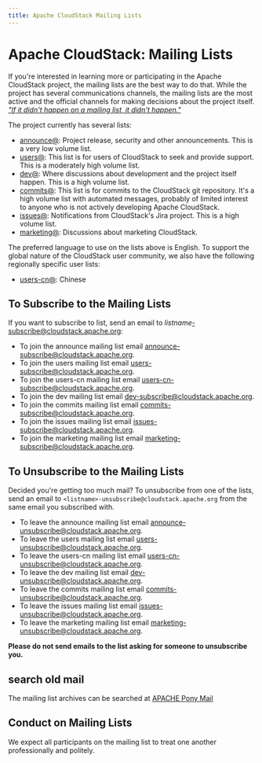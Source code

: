 ```yaml
---
title: Apache CloudStack Mailing Lists
---
```


<h1>Apache CloudStack: Mailing Lists</h1>

If you're interested in learning more or participating in the Apache CloudStack
project, the mailing lists are the best way to do that. While the project has
several communications channels, the mailing lists are the most active and the
official channels for making decisions about the project itself. *["If it didn't
happen on a mailing list, it didn't
happen."](https://community.apache.org/newbiefaq.html#is-there-a-code-of-conduct-for-apache-projects)*

The project currently has several lists:

- [announce@](https://lists.apache.org/list.html?announce@cloudstack.apache.org): Project release, security and other announcements. This is a very low volume list.
- [users@](https://lists.apache.org/list.html?users@cloudstack.apache.org): This list is for users of CloudStack to seek and provide support. This is a moderately high volume list.
- [dev@](https://lists.apache.org/list.html?dev@cloudstack.apache.org): Where discussions about development and the project itself happen. This is a high volume list.
- [commits@](https://lists.apache.org/list.html?commits@cloudstack.apache.org): This list is for commits to the CloudStack git repository. It's a high volume list with automated messages, probably of limited interest to anyone who is not actively developing Apache CloudStack.
- [issues@](https://lists.apache.org/list.html?issues@cloudstack.apache.org): Notifications from CloudStack's Jira project. This is a high volume list.
- [marketing@](https://lists.apache.org/list.html?marketing@cloudstack.apache.org): Discussions about marketing CloudStack.

The preferred language to use on the lists above is English. To support the global nature of the CloudStack user community, we also have the following regionally specific user lists:

- [users-cn@](https://lists.apache.org/list.html?users-cn@cloudstack.apache.org): Chinese

<h2>To Subscribe to the Mailing Lists</h2>

If you want to subscribe to list, send an email to *listname*-subscribe@cloudstack.apache.org:

- To join the announce mailing list email <a href="mailto:announce-subscribe@cloudstack.apache.org">announce-subscribe@cloudstack.apache.org</a>.
- To join the users mailing list email <a href="mailto:users-subscribe@cloudstack.apache.org">users-subscribe@cloudstack.apache.org</a>.
- To join the users-cn mailing list email <a href="mailto:users-cn-subscribe@cloudstack.apache.org">users-cn-subscribe@cloudstack.apache.org</a>.
- To join the dev mailing list email <a href="mailto:dev-subscribe@cloudstack.apache.org">dev-subscribe@cloudstack.apache.org</a>.
- To join the commits mailing list email <a href="mailto:commits-subscribe@cloudstack.apache.org">commits-subscribe@cloudstack.apache.org</a>. 
- To join the issues mailing list email <a href="mailto:issues-subscribe@cloudstack.apache.org">issues-subscribe@cloudstack.apache.org</a>. 
- To join the marketing mailing list email <a href="mailto:marketing-subscribe@cloudstack.apache.org">marketing-subscribe@cloudstack.apache.org</a>. 

<h2>To Unsubscribe to the Mailing Lists</h2>

Decided you're getting too much mail? To unsubscribe from one of the lists, send
an email to `<listname>-unsubscribe@cloudstack.apache.org` from the same email you
subscribed with.

- To leave the announce mailing list email <a href="mailto:announce-unsubscribe@cloudstack.apache.org">announce-unsubscribe@cloudstack.apache.org</a>.
- To leave the users mailing list email <a href="mailto:users-unsubscribe@cloudstack.apache.org">users-unsubscribe@cloudstack.apache.org</a>.
- To leave the users-cn mailing list email <a href="mailto:users-cn-unsubscribe@cloudstack.apache.org">users-cn-unsubscribe@cloudstack.apache.org</a>. 
- To leave the dev mailing list email <a href="mailto:dev-unsubscribe@cloudstack.apache.org">dev-unsubscribe@cloudstack.apache.org</a>.
- To leave the commits mailing list email <a href="mailto:commits-unsubscribe@cloudstack.apache.org">commits-unsubscribe@cloudstack.apache.org</a>. 
- To leave the issues mailing list email <a href="mailto:issues-unsubscribe@cloudstack.apache.org">issues-unsubscribe@cloudstack.apache.org</a>. 
- To leave the marketing mailing list email <a href="mailto:marketing-unsubscribe@cloudstack.apache.org">marketing-unsubscribe@cloudstack.apache.org</a>. 

**Please do not send emails to the list asking for someone to unsubscribe you.**

<h2>search old mail</h2

The mailing list archives can be searched at [APACHE Pony Mail](https://lists.apache.org/list.html?dev@cloudstack.apache.org)

<h2>Conduct on Mailing Lists</h2>

We expect all participants on the mailing list to treat one another
professionally and politely.
